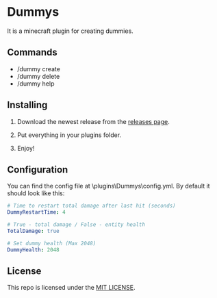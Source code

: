# Dummys
It is a minecraft plugin for creating dummies.

## Commands
- /dummy create
- /dummy delete
- /dummy help

## Installing
1. Download the newest release from the [releases page](https://github.com/Poxiton/Dummys/releases).

2. Put everything in your plugins folder.

3. Enjoy!

## Configuration
You can find the config file at \plugins\Dummys\config.yml. By default it should look like this:
```yml
# Time to restart total damage after last hit (seconds)
DummyRestartTime: 4

# True - total damage / False - entity health
TotalDamage: true

# Set dummy health (Max 2048)
DummyHealth: 2048
```

## License
This repo is licensed under the [MIT LICENSE](/LICENSE).
